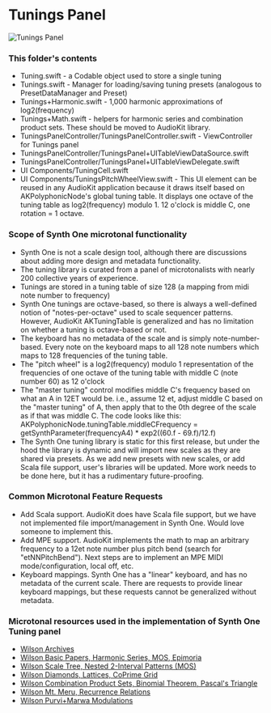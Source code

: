 #  Tunings Panel

![Tunings Panel](http://audiokit.io/synthone/tuningsPanel.png)

### This folder's contents
* Tuning.swift - a Codable object used to store a single tuning
* Tunings.swift - Manager for loading/saving tuning presets (analogous to PresetDataManager and Preset)
* Tunings+Harmonic.swift - 1,000 harmonic approximations of log2(frequency)
* Tunings+Math.swift - helpers for harmonic series and combination product sets.  These should be moved to AudioKit library.
* TuningsPanelController/TuningsPanelController.swift - ViewController for Tunings panel
* TuningsPanelController/TuningsPanel+UITableViewDataSource.swift
* TuningsPanelController/TuningsPanel+UITableViewDelegate.swift
* UI Components/TuningCell.swift
* UI Components/TuningsPitchWheelView.swift - This UI element can be reused in any AudioKit application because it draws itself based on AKPolyphonicNode's global tuning table.  It displays one octave of the tuning table as log2(frequency) modulo 1.  12 o'clock is middle C, one rotation = 1 octave.

### Scope of Synth One microtonal functionality
* Synth One is not a scale design tool, although there are discussions about adding more design and metadata functionality.
* The tuning library is curated from a panel of microtonalists with nearly 200 collective years of experience.
* Tunings are stored in a tuning table of size 128 (a mapping from midi note number to frequency)
* Synth One tunings are octave-based, so there is always a well-defined notion of "notes-per-octave" used to scale sequencer patterns.  However, AudioKit AKTuningTable is generalized and has no limitation on whether a tuning is octave-based or not.
* The keyboard has no metadata of the scale and is simply note-number-based. Every note on the keyboard maps to all 128 note numbers which maps to 128 frequencies of the tuning table.
* The "pitch wheel" is a log2(frequency) modulo 1 representation of the frequencies of one octave of the tuning table with middle C (note number 60) as 12 o'clock
* The "master tuning" control modifies middle C's frequency based on what an A in 12ET would be. i.e., assume 12 et, adjust middle C based on the "master tuning" of A, then apply that to the 0th degree of the scale as if that was middle C. The code looks like this:
AKPolyphonicNode.tuningTable.middleCFrequency = getSynthParameter(frequencyA4) * exp2((60.f - 69.f)/12.f)
* The Synth One tuning library is static for this first release, but under the hood the library is dynamic and will import new scales as they are shared via presets. As we add new presets with new scales, or add Scala file support, user's libraries will be updated. More work needs to be done here, but it has a rudimentary future-proofing.

### Common Microtonal Feature Requests
* Add Scala support.  AudioKit does have Scala file support, but we have not implemented file import/management in Synth One.  Would love someone to implement this.
* Add MPE support.  AudioKit implements the math to map an arbitrary frequency to a 12et note number plus pitch bend (search for "etNNPitchBend").  Next steps are to implement an MPE MIDI mode/configuration, local off, etc.
* Keyboard mappings.  Synth One has a "linear" keyboard, and has no metadata of the current scale.  There are requests to provide linear keyboard mappings, but these requests cannot be generalized without metadata.


### Microtonal resources used in the implementation of Synth One Tuning panel

* [Wilson Archives](http://anaphoria.com/wilson.html)
* [Wilson Basic Papers, Harmonic Series, MOS, Epimoria](http://anaphoria.com/wilsonbasic.html)
* [Wilson Scale Tree, Nested 2-Interval Patterns (MOS)](http://anaphoria.com/wilsonscaletree.html)
* [Wilson Diamonds, Lattices, CoPrime Grid](http://anaphoria.com/wilsondiamondcoprime.html)
* [Wilson Combination Product Sets, Binomial Theorem, Pascal's Triangle](http://anaphoria.com/wilsoncps.html)
* [Wilson Mt. Meru, Recurrence Relations](http://anaphoria.com/wilsonmeru.html)
* [Wilson Purvi+Marwa Modulations](http://anaphoria.com/xen9mar.pdf)

